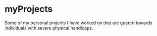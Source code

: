 myProjects
==========

Some of my personal projects I have worked on that are geared towards individuals with severe physical handicaps.
